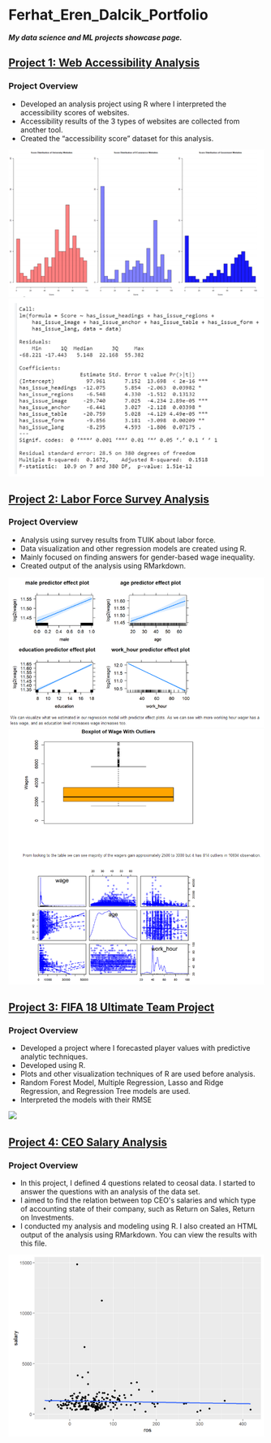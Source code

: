 # Ferhat_Eren_Dalcik_Portfolio
***My data science and ML projects showcase page.***

## [Project 1: Web Accessibility Analysis](https://github.com/ferend/web-accessibility-analysis)
### Project Overview ###
* Developed an analysis project using R where I interpreted the accessibility scores of websites.
* Accessibility results of the 3 types of websites are collected from another tool.
* Created the “accessibility score” dataset for this analysis.

![](/images/123255205-3ddfff00-d4f8-11eb-8679-6f673d24a555.png)
![](/images/123255462-8b5c6c00-d4f8-11eb-86f1-0090475ddb28.png)


## [Project 2: Labor Force Survey Analysis](https://github.com/ferend/labor-force-survey-analysis)
### Project Overview ###
* Analysis using survey results from TUIK about labor force.
* Data visualization and other regression models are created using R.
* Mainly focused on finding answers for gender-based wage inequality.
* Created output of the analysis using RMarkdown.

![](/images/123438626-90451c80-d5d9-11eb-9a38-6575053b4096.png)
![](/images/123438566-7c99b600-d5d9-11eb-9420-dd67ddb060d9.png)


## [Project 3: FIFA 18 Ultimate Team Project](https://github.com/ferend/FIFA18-Ultimate-Team-Project)
### Project Overview ###
* Developed a project where I forecasted player values with predictive analytic techniques.
* Developed using R.
* Plots and other visualization techniques of R are used before analysis.
* Random Forest Model, Multiple Regression, Lasso and Ridge Regression, and Regression Tree models are used.
* Interpreted the models with their RMSE

![](/images/Ads%C4%B1z.png)

## [Project 4: CEO Salary Analysis](https://github.com/ferend/ceo-salary-analysis)
### Project Overview ###
* In this project, I defined 4 questions related to ceosal data. I started to answer the questions with an analysis of the data set.
* I aimed to find the relation between top CEO's salaries and which type of accounting state of their company, such as Return on Sales, Return on Investments.
* I conducted my analysis and modeling using R. I also created an HTML output of the analysis using RMarkdown. You can view the results with this file.

![](/images/124120526-8a898400-da7c-11eb-8b76-35731a3f9bc7.png)
